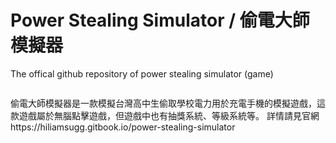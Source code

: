 # Power Stealing Simulator / 偷電大師模擬器
The offical github repository of power stealing simulator (game)
<html> <p><input alt="" src="https://files.gitbook.com/v0/b/gitbook-x-prod.appspot.com/o/spaces%2FqTBaWd7iLffmVq5cugW6%2Fuploads%2FgDN0u0PSEkgwIgv2QX8E%2F20250404_163605_1_1.png?alt=media&amp;token=45e5e832-d2db-41c3-b516-30e53e26cd44" type="image" /></p> </html>
偷電大師模擬器是一款模擬台灣高中生偷取學校電力用於充電手機的模擬遊戲，這款遊戲屬於無腦點擊遊戲，但遊戲中也有抽獎系統、等級系統等。
詳情請見官網 https://hiliamsugg.gitbook.io/power-stealing-simulator
